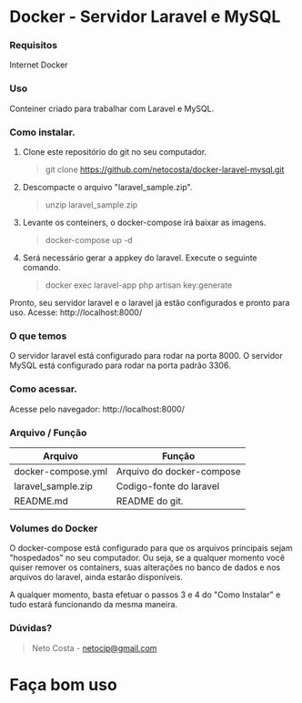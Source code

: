 # Docker - Servidor Laravel e MySQL

### Requisitos

Internet
Docker

### Uso

Conteiner criado para trabalhar com Laravel e MySQL.

### Como instalar.

1. Clone este repositório do git no seu computador.

   > git clone https://github.com/netocosta/docker-laravel-mysql.git

2. Descompacte o arquivo "laravel_sample.zip".

   > unzip laravel_sample.zip

3. Levante os conteiners, o docker-compose irá baixar as imagens.

   > docker-compose up -d

4. Será necessário gerar a appkey do laravel. Execute o seguinte comando.

   > docker exec laravel-app php artisan key:generate

Pronto, seu servidor laravel e o laravel já estão configurados e pronto para uso.
Acesse: http://localhost:8000/

### O que temos

O servidor laravel está configurado para rodar na porta 8000.
O servidor MySQL está configurado para rodar na porta padrão 3306.

### Como acessar.

Acesse pelo navegador: http://localhost:8000/

### Arquivo / Função

| Arquivo            | Função                    |
| ------------------ | ------------------------- |
| docker-compose.yml | Arquivo do docker-compose |
| laravel_sample.zip | Codigo-fonte do laravel   |
| README.md          | README do git.            |

### Volumes do Docker

O docker-compose está configurado para que os arquivos principais sejam "hospedados" no seu computador. Ou seja, se a qualquer momento você quiser remover os containers, suas alterações no banco de dados e nos arquivos do laravel, ainda estarão disponíveis.

A qualquer momento, basta efetuar o passos 3 e 4 do "Como Instalar" e tudo estará funcionando da mesma maneira.

### Dúvidas?

> Neto Costa - netocjp@gmail.com

# Faça bom uso

